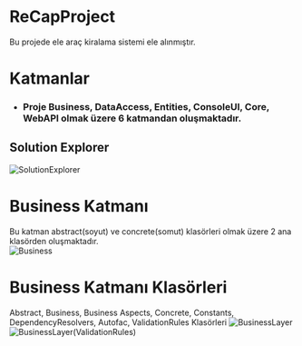 # ReCapProject
Bu projede ele araç kiralama sistemi ele alınmıştır.

# Katmanlar
* ### Proje Business, DataAccess, Entities, ConsoleUI, Core, WebAPI olmak üzere 6 katmandan oluşmaktadır.

## Solution Explorer
![SolutionExplorer](https://user-images.githubusercontent.com/76704724/115153139-252d1600-a07d-11eb-9368-f8f1166b87bd.PNG)

# Business Katmanı
Bu katman abstract(soyut) ve concrete(somut) klasörleri olmak üzere 2 ana klasörden oluşmaktadır. <br/>
![Business](https://user-images.githubusercontent.com/76704724/115155133-2f541200-a087-11eb-9379-23b4b0b7144e.PNG)

# Business Katmanı Klasörleri
Abstract, Business, Business Aspects, Concrete, Constants, DependencyResolvers, Autofac, ValidationRules Klasörleri
![BusinessLayer](https://user-images.githubusercontent.com/76704724/115155212-8b1e9b00-a087-11eb-9ace-069370bf12be.PNG) <br/>
![BusinessLayer(ValidationRules)](https://user-images.githubusercontent.com/76704724/115155340-29aafc00-a088-11eb-9b47-e663c540929f.PNG)

